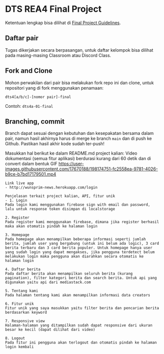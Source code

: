 # DTS REA4 Final Project

Ketentuan lengkap bisa dilihat di [Final Project Guidelines](https://docs.google.com/document/d/122KyWNQ4xxU4aFwWbM4vIfH7LM4AH2CZEZa3YsEHjCk). 

## Daftar pair

Tugas dikerjakan secara berpasangan, untuk daftar kelompok bisa dilihat pada masing-masing Classroom atau Discord Class.

## Fork and Clone

Mohon perwakilan dari pair bisa melakukan fork repo ini dan clone, untuk repositori yang di fork menggunakan penamaan:

`dts4[a/b/c]-[nomor pair]-final`

Contoh: `dts4a-01-final`

## Branching, commit

Branch dapat sesuai dengan kebutuhan dan kesepakatan bersama dalam pair, namun hasil akhirnya harus di merge ke branch `main` dan di push ke Github. Pastikan hasil akhir kode sudah ter-push!

Masukkan hal berikut ke dalam README.md project kalian:
    Video dokumentasi (semua fitur aplikasi) berdurasi kurang dari 60 detik dan di convert dalam bentuk GIF
    https://user-images.githubusercontent.com/17670188/198174751-fc2558ea-9781-4026-b9ce-b7bd17179501.mp4

    Link live app
    - http://wunsprim-news.herokuapp.com/login

    Penjelasan terkait project kalian, API, fitur unik
    - 1. Login
    Pada login kami menggunakan firebase sign with email dan password, lalu untuk response token disimpan di localstorage

    2. Register
    Pada register kami menggunakan firebase, dimana jika register berhasil maka akan otomatis pindah ke halaman login

    3. Homepage
    Pada homepage akan menampilkan beberapa informasi seperti jumlah berita, jumlah user yang bergabung (untuk ini belum ada logic), 3 card berita terbaru dan 3 card berita populer. Untuk homepage hanya user yang sudah login yang dapat mengakses, jika pengguna terdetect belum melakukan login maka pengguna akan diarahkan secara otomatis ke halaman login

    4. Daftar berita
    Pada daftar berita akan menampilkan seluruh berita (kurang pagination), filter kategori berita dan search berita. Untuk api yang digunakan yaitu api dari mediastack.com

    5. Tentang kami
    Pada halaman tentang kami akan menampilkan informasi data creators

    6. Fitur unik
    Fitur unik yang saya masukkan yaitu filter berita dan pencarian berita berdasarkan keyword

    7. Responsive view
    Halaman-halaman yang ditampilkan sudah dapat responsive dari ukuran besar ke kecil (dapat dilihat dari video)

    8. Logout
    Pada fitur ini pengguna akan terlogout dan otomatis pindah ke halaman login kembali
